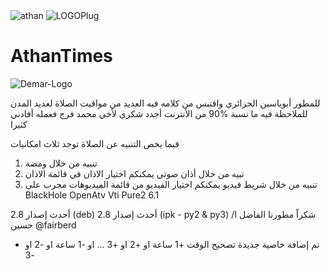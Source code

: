 <img src="https://i.ibb.co/xJtq07S/athan.png" alt="athan" border="0">

<img src="https://i.ibb.co/9ynZydS/LOGOPlug.png" alt="LOGOPlug" border="0">

# AthanTimes


<img src="https://i.ibb.co/xmqKYC9/Demar-Logo.png" alt="Demar-Logo" border="0">

للمطور أبوياسين الجزائري
واقتبس من كلامه
فيه العديد من مواقيت الصلاة لعديد المدن
للملاحظة فيه ما نسبة %90 من الأنترنت
أجدد شكري لأخي محمد فرج فعمله أفادني كثيرا

فيما يخص التنبيه عن الصلاة توجد ثلاث امكانيات
1. تنبيه من خلال ومضة
2. تبيه من خلال أذان صوتي يمكنكم اختيار الاذان في قائمة الاذان
3. تنبيه من خلال شريط فيديو يمكنكم اختيار الفيديو من قائمة الفيديوهات
مجرب على
BlackHole
OpenAtv
Vti
Pure2 6.1

أحدث إصدار 2.8 (deb)
أحدث إصدار 2.8 (ipk - py2 & py3)
شكراً مطورنا الفاضل ا/حسين @fairberd
- تم إضافة خاصية جديدة تصحيح الوقت +1 ساعة او +2 او +3 ... او -1 ساعة او -2 او -3
